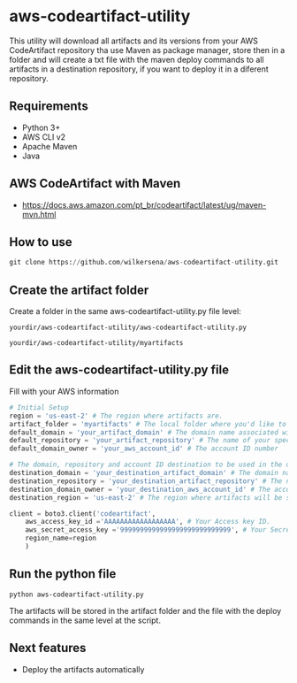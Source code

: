# aws-codeartifact-utility
This utility will download all artifacts and its versions from your AWS CodeArtifact repository tha use Maven as package manager, store then in a folder and will create a txt file with the maven deploy commands to all artifacts in a destination repository, if you want to deploy it in a diferent repository.

## Requirements
* Python 3+
* AWS CLI v2
* Apache Maven
* Java

## AWS CodeArtifact with Maven
* https://docs.aws.amazon.com/pt_br/codeartifact/latest/ug/maven-mvn.html
  
## How to use

``` python
git clone https://github.com/wilkersena/aws-codeartifact-utility.git
```

## Create the artifact folder

Create a folder in the same aws-codeartifact-utility.py file level:

`yourdir/aws-codeartifact-utility/aws-codeartifact-utility.py`

`yourdir/aws-codeartifact-utility/myartifacts`

## Edit the aws-codeartifact-utility.py file

Fill with your AWS information

``` python
# Initial Setup
region = 'us-east-2' # The region where artifacts are.
artifact_folder = 'myartifacts' # The local folder where you'd like to store the artifacts, it must be created in the same level of this script.
default_domain = 'your_artifact_domain' # The domain name associated with your artifacts repositories.
default_repository = 'your_artifact_repository' # The name of your specific repository.
default_domain_owner = 'your_aws_account_id' # The account ID number

# The domain, repository and account ID destination to be used in the deploy command.
destination_domain = 'your_destination_artifact_domain' # The domain name associated with your artifacts repositories.
destination_repository = 'your_destination_artifact_repository' # The name of your specific repository.
destination_domain_owner = 'your_destination_aws_account_id' # The account ID number
destination_region = 'us-east-2' # The region where artifacts will be stored.

client = boto3.client('codeartifact',
    aws_access_key_id ='AAAAAAAAAAAAAAAAAA', # Your Access key ID.
    aws_secret_access_key ='9999999999999999999999999999', # Your Secret access key.
    region_name=region
    )
```

## Run the python file

``` 
python aws-codeartifact-utility.py
```

The artifacts will be stored in the artifact folder and the file with the deploy commands in the same level at the script.

## Next features
* Deploy the artifacts automatically

